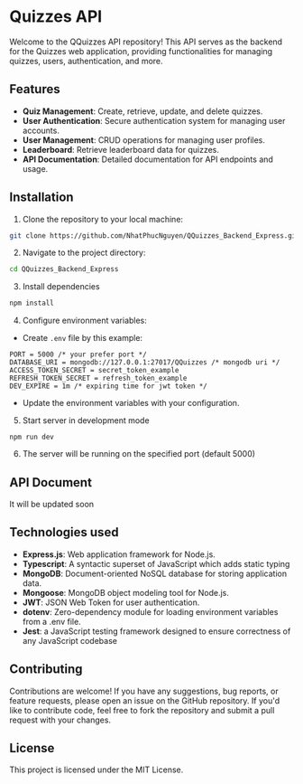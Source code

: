 # Quizzes API

Welcome to the QQuizzes API repository! This API serves as the backend for the Quizzes web application, providing functionalities for managing quizzes, users, authentication, and more.

## Features

-   **Quiz Management**: Create, retrieve, update, and delete quizzes.
-   **User Authentication**: Secure authentication system for managing user accounts.
-   **User Management**: CRUD operations for managing user profiles.
-   **Leaderboard**: Retrieve leaderboard data for quizzes.
-   **API Documentation**: Detailed documentation for API endpoints and usage.

## Installation

1. Clone the repository to your local machine:

```bash
git clone https://github.com/NhatPhucNguyen/QQuizzes_Backend_Express.git
```

2. Navigate to the project directory:

```bash
cd QQuizzes_Backend_Express
```

3. Install dependencies

```bash
npm install
```

4. Configure environment variables:

-   Create `.env` file by this example:

```env
PORT = 5000 /* your prefer port */
DATABASE_URI = mongodb://127.0.0.1:27017/QQuizzes /* mongodb uri */
ACCESS_TOKEN_SECRET = secret_token_example
REFRESH_TOKEN_SECRET = refresh_token_example
DEV_EXPIRE = 1m /* expiring time for jwt token */
```

-   Update the environment variables with your configuration.

5. Start server in development mode

```build
npm run dev
```

6. The server will be running on the specified port (default 5000)

## API Document

It will be updated soon

## Technologies used

-   **Express.js**: Web application framework for Node.js.
-   **Typescript**: A syntactic superset of JavaScript which adds static typing
-   **MongoDB**: Document-oriented NoSQL database for storing application data.
-   **Mongoose**: MongoDB object modeling tool for Node.js.
-   **JWT**: JSON Web Token for user authentication.
-   **dotenv**: Zero-dependency module for loading environment variables from a .env file.
-   **Jest**: a JavaScript testing framework designed to ensure correctness of any JavaScript codebase
## Contributing
Contributions are welcome! If you have any suggestions, bug reports, or feature requests, please open an issue on the GitHub repository. If you'd like to contribute code, feel free to fork the repository and submit a pull request with your changes.

## License
This project is licensed under the MIT License.